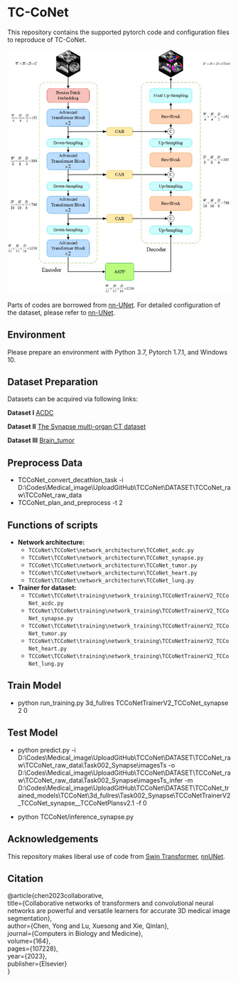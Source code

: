 # TC-CoNet
This repository contains the supported pytorch code and configuration files to reproduce of TC-CoNet.

![TC-CoNet Architecture](img/Architecture_overview.jpg?raw=true)



Parts of codes are borrowed from [nn-UNet](https://github.com/MIC-DKFZ/nnUNet). For detailed configuration of the dataset, please refer to [nn-UNet](https://github.com/MIC-DKFZ/nnUNet).

## Environment

Please prepare an environment with Python 3.7, Pytorch 1.7.1, and Windows 10.

## Dataset Preparation

Datasets can be acquired via following links:

**Dataset I**
[ACDC](https://www.creatis.insa-lyon.fr/Challenge/acdc/)

**Dataset II**
[The Synapse multi-organ CT dataset](https://www.synapse.org/#!Synapse:syn3193805/wiki/217789)

**Dataset III**
[Brain_tumor](http://medicaldecathlon.com/)

## Preprocess Data

- TCCoNet_convert_decathlon_task -i D:\Codes\Medical_image\UploadGitHub\TCCoNet\DATASET\TCCoNet_raw\TCCoNet_raw_data
- TCCoNet_plan_and_preprocess -t 2

## Functions of scripts

- **Network architecture:**
  - ``TCCoNet\TCCoNet\network_architecture\TCCoNet_acdc.py``
  - ``TCCoNet\TCCoNet\network_architecture\TCCoNet_synapse.py``
  - ``TCCoNet\TCCoNet\network_architecture\TCCoNet_tumor.py``
  - ``TCCoNet\TCCoNet\network_architecture\TCCoNet_heart.py``
  - ``TCCoNet\TCCoNet\network_architecture\TCCoNet_lung.py``
- **Trainer for dataset:**
  - ``TCCoNet\TCCoNet\training\network_training\TCCoNetTrainerV2_TCCoNet_acdc.py``
  - ``TCCoNet\TCCoNet\training\network_training\TCCoNetTrainerV2_TCCoNet_synapse.py``
  - ``TCCoNet\TCCoNet\training\network_training\TCCoNetTrainerV2_TCCoNet_tumor.py``
  - ``TCCoNet\TCCoNet\training\network_training\TCCoNetTrainerV2_TCCoNet_heart.py``
  - ``TCCoNet\TCCoNet\training\network_training\TCCoNetTrainerV2_TCCoNet_lung.py``

## Train Model

- python run_training.py  3d_fullres  TCCoNetTrainerV2_TCCoNet_synapse 2 0


## Test Model

- python predict.py -i D:\Codes\Medical_image\UploadGitHub\TCCoNet\DATASET\TCCoNet_raw\TCCoNet_raw_data\Task002_Synapse\imagesTs
  -o D:\Codes\Medical_image\UploadGitHub\TCCoNet\DATASET\TCCoNet_raw\TCCoNet_raw_data\Task002_Synapse\imagesTs_infer
  -m D:\Codes\Medical_image\UploadGitHub\TCCoNet\DATASET\TCCoNet_trained_models\TCCoNet\3d_fullres\Task002_Synapse\TCCoNetTrainerV2_TCCoNet_synapse__TCCoNetPlansv2.1
  -f 0

- python TCCoNet/inference_synapse.py

## Acknowledgements

This repository makes liberal use of code from [Swin Transformer](https://github.com/microsoft/Swin-Transformer), [nnUNet](https://github.com/MIC-DKFZ/nnUNet).

## Citation

@article{chen2023collaborative,  
  title={Collaborative networks of transformers and convolutional neural networks are powerful and versatile learners for accurate 3D medical image segmentation},  
  author={Chen, Yong and Lu, Xuesong and Xie, Qinlan},  
  journal={Computers in Biology and Medicine},  
  volume={164},  
  pages={107228},  
  year={2023},  
  publisher={Elsevier}  
}

